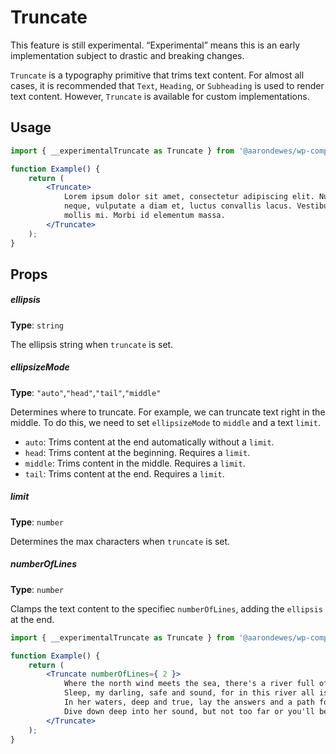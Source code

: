 # Truncate

<div class="callout callout-alert">
This feature is still experimental. “Experimental” means this is an early implementation subject to drastic and breaking changes.
</div>

`Truncate` is a typography primitive that trims text content. For almost all cases, it is recommended that `Text`, `Heading`, or `Subheading` is used to render text content. However, `Truncate` is available for custom implementations.

## Usage

```jsx
import { __experimentalTruncate as Truncate } from '@aarondewes/wp-components';

function Example() {
	return (
		<Truncate>
			Lorem ipsum dolor sit amet, consectetur adipiscing elit. Nunc ex
			neque, vulputate a diam et, luctus convallis lacus. Vestibulum ac
			mollis mi. Morbi id elementum massa.
		</Truncate>
	);
}
```

## Props

##### ellipsis

**Type**: `string`

The ellipsis string when `truncate` is set.

##### ellipsizeMode

**Type**: `"auto"`,`"head"`,`"tail"`,`"middle"`

Determines where to truncate. For example, we can truncate text right in the middle. To do this, we need to set `ellipsizeMode` to `middle` and a text `limit`.

-   `auto`: Trims content at the end automatically without a `limit`.
-   `head`: Trims content at the beginning. Requires a `limit`.
-   `middle`: Trims content in the middle. Requires a `limit`.
-   `tail`: Trims content at the end. Requires a `limit`.

##### limit

**Type**: `number`

Determines the max characters when `truncate` is set.

##### numberOfLines

**Type**: `number`

Clamps the text content to the specifiec `numberOfLines`, adding the `ellipsis` at the end.

```jsx
import { __experimentalTruncate as Truncate } from '@aarondewes/wp-components';

function Example() {
	return (
		<Truncate numberOfLines={ 2 }>
			Where the north wind meets the sea, there's a river full of memory.
			Sleep, my darling, safe and sound, for in this river all is found.
			In her waters, deep and true, lay the answers and a path for you.
			Dive down deep into her sound, but not too far or you'll be drowned
		</Truncate>
	);
}
```
